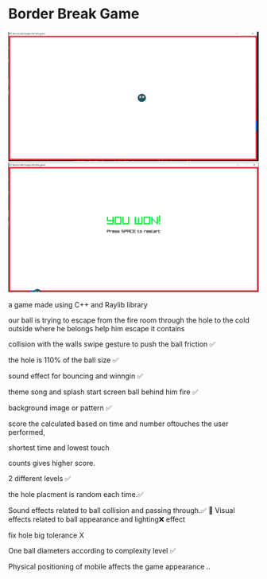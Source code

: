 

# Border Break  Game
![alt text](image-1.png)
![alt text](image.png)

a game made using C++ and Raylib library

our ball is trying to escape from the fire room through the hole to the cold outside where he belongs help him escape
it contains 

collision with the walls swipe gesture to push the ball friction   ✅

the hole is 110% of the ball size  ✅


sound effect for bouncing and winngin  ✅

theme song and splash start  screen  ball behind him fire  ✅

background image or pattern ✅

score the calculated based on time and number oftouches the user performed,
<!-- score based on number of collisions : score start from 100 and decrease with the no. of bounces -->shortest time and lowest touch
counts gives higher score.

2 different levels  ✅

the hole  placment is random each time.✅



Sound effects related to ball collision and passing
through.✅
 Visual effects related to ball appearance and lighting❌
effect



fix hole big tolerance X

One ball diameters according to complexity level ✅




Physical positioning of mobile affects the game appearance ..
